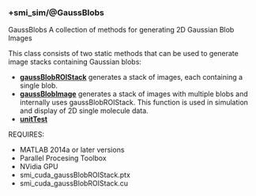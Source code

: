 ### +smi_sim/@GaussBlobs

GaussBlobs A collection of methods for generating 2D Gaussian Blob Images

This class consists of two static methods that can be used to generate
image stacks containing Gaussian blobs: 
- **[gaussBlobROIStack](gaussBlobROIStack.m)**
  generates a stack of images, each containing a single blob.
- **[gaussBlobImage](gaussBlobImage.m)**
  generates a stack of images with multiple blobs and
  internally uses gaussBlobROIStack.  This function is used in simulation
  and display of 2D single molecule data. 
- **[unitTest](GaussBlobs.m)**

REQUIRES:
- MATLAB 2014a or later versions
- Parallel Procesing Toolbox
- NVidia GPU
- smi_cuda_gaussBlobROIStack.ptx
- smi_cuda_gaussBlobROIStack.cu
